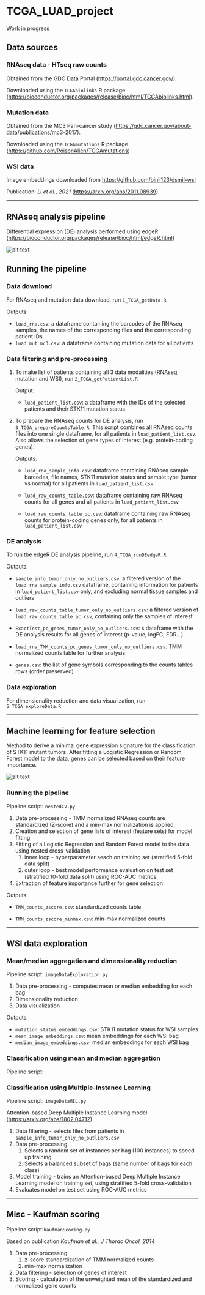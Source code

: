 # TCGA_LUAD_project
Work in progress
## Data sources

### RNAseq data - HTseq raw counts
Obtained from the GDC Data Portal (https://portal.gdc.cancer.gov/).

Downloaded using the `TCGAbiolinks` R package (https://bioconductor.org/packages/release/bioc/html/TCGAbiolinks.html).

### Mutation data
Obtained from the MC3 Pan-cancer study (https://gdc.cancer.gov/about-data/publications/mc3-2017).

Downloaded using the `TCGAmutations` R package (https://github.com/PoisonAlien/TCGAmutations)

### WSI data
Image embeddings downloaded from https://github.com/binli123/dsmil-wsi

Publication: *Li et al., 2021* (https://arxiv.org/abs/2011.08939)

---
## RNAseq analysis pipeline
Differential expression (DE) analysis performed using edgeR (https://bioconductor.org/packages/release/bioc/html/edgeR.html)

![alt text](https://github.com/sophiehersz/TCGA_LUAD_project/blob/main/thumbnails/RNAseq_pipeline.png?raw=true)

## Running the pipeline
### Data download
For RNAseq and mutation data download, run `1_TCGA_getData.R`. 

Outputs:
- `luad_rna.csv`: a dataframe 
containing the barcodes of the RNAseq samples, the names of the corresponding files and
the corresponding patient IDs.
- `luad_mut_mc3.csv`: a dataframe containing mutation data for all patients  

### Data  filtering and pre-processing
1. To make list of patients containing all 3 data modalities (RNAseq, mutation and WSI), run `2_TCGA_getPatientList.R`
   
   Output:
   
   - `luad_patient_list.csv`: a dataframe with the IDs of the selected patients
   and their STK11 mutation status
     

2. To prepare the RNAseq counts for DE analysis, run `3_TCGA_prepareCountsTable.R`. This script combines all 
   RNAseq counts files into one single dataframe, for all patients in `luad_patient_list.csv`.
   Also allows the selection of gene types of interest (e.g. protein-coding genes). 
   
   Outputs:
   - `luad_rna_sample_info.csv`: dataframe containing RNAseq sample barcodes, file names,
   STK11 mutation status and sample type (tumor vs normal) for all patients in
     `luad_patient_list.csv`.
     
   - `luad_raw_counts_table.csv`: dataframe containing raw RNAseq counts 
     for all genes and all patients in `luad_patient_list.csv`
     
   - `luad_raw_counts_table_pc.csv`: dataframe containing raw RNAseq counts
   for protein-coding genes only, for all patients in `luad_patient_list.csv`

### DE analysis
To run the edgeR DE analysis pipeline, run `4_TCGA_runDEedgeR.R`.

Outputs:

- `sample_info_tumor_only_no_outliers.csv`: a filtered version of the
`luad_rna_sample_info.csv` dataframe, containing information for patients
  in `luad_patient_list.csv` only, and excluding normal tissue samples and
  outliers
  
- `luad_raw_counts_table_tumor_only_no_outliers.csv`: a filtered version of
`luad_raw_counts_table_pc.csv`, containing only the samples of interest
  
- `ExactTest_pc_genes_tumor_only_no_outliers.csv`: s dataframe with the DE
analysis results for all genes of interest (p-value, logFC, FDR...)
  
- `luad_rna_TMM_counts_pc_genes_tumor_only_no_outliers.csv`: TMM normalized
counts table for further analysis
  
- `genes.csv`: the list of gene symbols corresponding to the counts tables rows
  (order preserved)

### Data exploration
For dimensionality reduction and data visualization, run `5_TCGA_exploreData.R`

---

## Machine learning for feature selection
Method to derive a minimal gene expression signature for the classification of STK11
mutant tumors. After fitting a Logistic Regression or Random Forest model to the data, 
genes can be selected based on their feature importance.

![alt text](https://github.com/sophiehersz/TCGA_LUAD_project/blob/main/thumbnails/ML_pipeline.png?raw=true)

### Running the pipeline
Pipeline script: `nestedCV.py`

1. Data pre-processing - TMM normalized RNAseq counts are standardized (Z-score) and a min-max normalization is applied.
2. Creation and selection of gene lists of interest (feature sets) for model fitting
3. Fitting of a Logistic Regression and Random Forest model to the data using nested cross-validation
   1. inner loop - hyperparameter seach on training set (stratified 5-fold data split)
   2. outer loop - best model performance evaluation on test set (stratified 10-fold data split) using ROC-AUC metrics
4. Extraction of feature importance further for gene selection

Outputs:

- `TMM_counts_zscore.csv`: standardized counts table

- `TMM_counts_zscore_minmax.csv`: min-max normalized counts

---

## WSI data exploration

### Mean/median aggregation and dimensionality reduction
Pipeline script: `imageDataExploration.py`
1. Data pre-processing - computes mean or median embedding for each bag
2. Dimensionality reduction
3. Data visualization

Outputs:

- `mutation_status_embeddings.csv`: STK11 mutation status for WSI samples
- `mean_image_embeddings.csv`: mean embeddings for each WSI bag
- `median_image_embeddings.csv`: median embeddings for each WSI bag



### Classification using mean and median aggregation

Pipeline script: 

### Classification using Multiple-Instance Learning
Pipeline script: `imageDataMIL.py`

Attention-based Deep Multiple Instance Learning model (https://arxiv.org/abs/1802.04712)

1. Data filtering - selects files from patients in `sample_info_tumor_only_no_outliers.csv`
2. Data pre-processing
   1. Selects a random set of instances per bag (100 instances) to speed up training
   2. Selects a balanced subset of bags (same number of bags for each class)
3. Model training - trains an Attention-based Deep Multiple Instance Learning model
on training set, using stratified 5-fold cross-validation
4. Evaluates model on test set using ROC-AUC metrics

---

## Misc - Kaufman scoring
Pipeline script:`kaufmanScoring.py`

Based on publication *Kaufman et al., J Thorac Oncol, 2014*

1. Data pre-processing
   1. z-score standardization of TMM normalized counts
   2. min-max normalization
2. Data filtering - selection of genes of interest
3. Scoring - calculation of the unweighted mean of the standardized and
   normalized gene counts